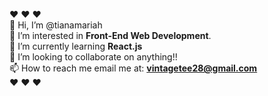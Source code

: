 &hearts; &hearts; &hearts;<br>
👋 Hi, I’m @tianamariah<br>
👀 I’m interested in <strong>Front-End Web Development</strong>.<br>
🌱 I’m currently learning <strong>React.js</strong><br>
💞️ I’m looking to collaborate on anything!!<br>
📫 How to reach me email me at: <strong>vintagetee28@gmail.com</strong><br>
&hearts; &hearts; &hearts;<br>


<!---
tianamariah/tianamariah is a ✨ special ✨ repository because its `README.md` (this file) appears on your GitHub profile.
You can click the Preview link to take a look at your changes.
--->
